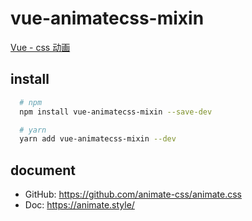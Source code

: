 # vue-animatecss-mixin
[Vue - css 动画](https://cn.vuejs.org/v2/guide/transitions.html#CSS-%E5%8A%A8%E7%94%BB)

## install
```sh
  # npm
  npm install vue-animatecss-mixin --save-dev

  # yarn
  yarn add vue-animatecss-mixin --dev
```

## document
- GitHub: https://github.com/animate-css/animate.css
- Doc: https://animate.style/
